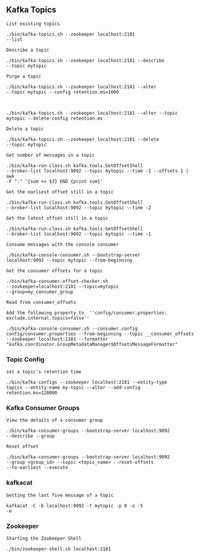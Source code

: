 
## Kafka Topics

    List existing topics


<code>./bin/kafka-topics.sh --zookeeper localhost:2181 --list</code>

    Describe a topic

<code>./bin/kafka-topics.sh --zookeeper localhost:2181 --describe --topic mytopic</code>

    Purge a topic

<code>./bin/kafka-topics.sh --zookeeper localhost:2181 --alter --topic mytopic --config retention.ms=1000


./bin/kafka-topics.sh --zookeeper localhost:2181 --alter --topic mytopic --delete-config retention.ms</code>

    Delete a topic 

<code>./bin/kafka-topics.sh --zookeeper localhost:2181 --delete --topic mytopic</code>

    Get number of messages in a topic 
 
<code>./bin/kafka-run-class.sh kafka.tools.GetOffsetShell --broker-list localhost:9092 --topic mytopic --time -1 --offsets 1 | awk -F ":" '{sum += $3} END {print sum}'</code>

    Get the earliest offset still in a topic 

<code>./bin/kafka-run-class.sh kafka.tools.GetOffsetShell --broker-list localhost:9092 --topic mytopic --time -2</code>

    Get the latest offset still in a topic 

<code>./bin/kafka-run-class.sh kafka.tools.GetOffsetShell --broker-list localhost:9092 --topic mytopic --time -1</code>

    Consume messages with the console consumer

<code>./bin/kafka-console-consumer.sh --bootstrap-server localhost:9092 --topic mytopic --from-beginning</code>

    Get the consumer offsets for a topic

<code>./bin/kafka-consumer-offset-checker.sh --zookeeper=localhost:2181 --topic=mytopic --group=my_consumer_group</code>

    Read from consumer_offsets

    Add the following property to  ''config/consumer.properties: exclude.internal.topics=false''

<code>./bin/kafka-console-consumer.sh --consumer.config config/consumer.properties --from-beginning --topic __consumer_offsets --zookeeper localhost:2181 --formatter "kafka.coordinator.GroupMetadataManager\$OffsetsMessageFormatter"</code>

### Topic Config

    set a topic's retention time

<code>./bin/kafka-configs --zookeeper localhost:2181  --entity-type topics --entity-name my-topic --alter --add-config retention.ms=128000</code>

### Kafka Consumer Groups 

    View the details of a consumer group 

<code>./bin/kafka-consumer-groups --bootstrap-server localhost:9092 --describe --group <group name></code>

    Reset offset

<code>./bin/kafka-consumer-groups --bootstrap-server localhost:9092 --group <group_id> --topic <topic_name> --reset-offsets --to-earliest --execute</code>

### kafkacat

    Getting the last five message of a topic

<code>kafkacat -C -b localhost:9092 -t mytopic -p 0 -o -5 -e</code>

### Zookeeper 
    Starting the Zookeeper Shell 
 

<code>./bin/zookeeper-shell.sh localhost:2181</code>
